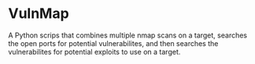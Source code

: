 # VulnMap
A Python scrips that combines multiple nmap scans on a target, searches the open ports for potential vulnerabilites, and then searches the vulnerabilites for potential exploits to use on a target.
